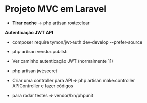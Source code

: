 # Projeto MVC em Laravel

- **Tirar cache** -> php artisan route:clear

**Autenticação JWT API**

- composer require tymon/jwt-auth:dev-develop --prefer-source

- php artisan vendor:publish

- Ver caminho autenticação JWT (normalmente 11) 

-  php artisan jwt:secret

- Criar uma controller para API =>  php artisan make:controller APIController e fazer códigos 

- para rodar testes => vendor/bin/phpunit


